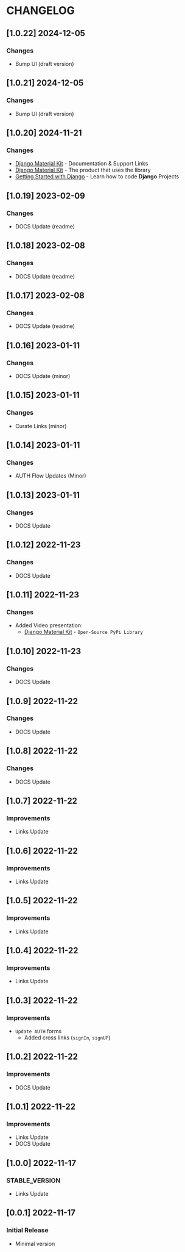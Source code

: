 # CHANGELOG

## [1.0.22] 2024-12-05
### Changes

- Bump UI (draft version)

## [1.0.21] 2024-12-05
### Changes

- Bump UI (draft version)

## [1.0.20] 2024-11-21
### Changes

- [Django Material Kit](https://app-generator.dev/docs/products/django-libs/theme-material-kit.html) - Documentation & Support Links
- [Django Material Kit](https://app-generator.dev/product/material-kit/django/) - The product that uses the library
- [Getting Started with Django](https://app-generator.dev/docs/technologies/django/index.html) - Learn how to code **Django** Projects

## [1.0.19] 2023-02-09
### Changes

- DOCS Update (readme)

## [1.0.18] 2023-02-08
### Changes

- DOCS Update (readme)

## [1.0.17] 2023-02-08
### Changes

- DOCS Update (readme)

## [1.0.16] 2023-01-11
### Changes

- DOCS Update (minor)

## [1.0.15] 2023-01-11
### Changes

- Curate Links (minor) 

## [1.0.14] 2023-01-11
### Changes

- AUTH Flow Updates (Minor)

## [1.0.13] 2023-01-11
### Changes

- DOCS Update

## [1.0.12] 2022-11-23
### Changes

- DOCS Update

## [1.0.11] 2022-11-23
### Changes

- Added Video presentation:
  - [Django Material Kit](https://www.youtube.com/watch?v=LkFNuotJEUM) - `Open-Source PyPi Library`

## [1.0.10] 2022-11-23
### Changes

- DOCS Update

## [1.0.9] 2022-11-22
### Changes

- DOCS Update

## [1.0.8] 2022-11-22
### Changes

- DOCS Update

## [1.0.7] 2022-11-22
### Improvements

- Links Update

## [1.0.6] 2022-11-22
### Improvements

- Links Update

## [1.0.5] 2022-11-22
### Improvements

- Links Update

## [1.0.4] 2022-11-22
### Improvements

- Links Update

## [1.0.3] 2022-11-22
### Improvements

- `Update AUTH` forms
  - Added cross links (`signIn`, `signUP`) 

## [1.0.2] 2022-11-22
### Improvements

- DOCS Update 

## [1.0.1] 2022-11-22
### Improvements

- Links Update
- DOCS Update 

## [1.0.0] 2022-11-17
### STABLE_VERSION

- Links Update 

## [0.0.1] 2022-11-17
### Initial Release

- Minimal version
